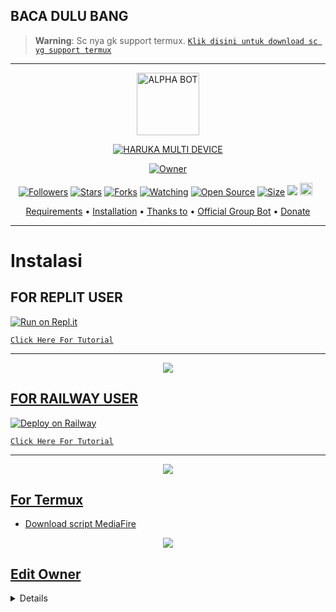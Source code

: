 ## BACA DULU BANG

> **Warning**: Sc nya gk support termux. [`Klik disini untuk download sc yg support termux`](https://github.com/zeeone-ofc/Haruka-Md#For-Termux)

-----------------------------------------------------

<p align="center">
<img src="https://github.com/zeeone-ofc/Haruka-Md/blob/v1/media/Haruka.jpg" alt="ALPHA BOT" width="100"/>


</p>
<p align="center">
<a href="#"><img title="HARUKA MULTI DEVICE" src="https://img.shields.io/badge/HARUKA MULTI DEVICE-green?colorA=%23ff0000&colorB=%23017e40&style=for-the-badge"></a>
</p>
<p align="center">
<a href="https://github.com/zeeone-ofc/Haruka-Md"><img title="Owner" src="https://img.shields.io/badge/Recode-ZeeoneOfc-red.svg?style=for-the-badge&logo=github"></a>
</p>
<p align="center">
<a href="https://github.com/zeeone-ofc/followers"><img title="Followers" src="https://img.shields.io/github/followers/zeeone-ofc?color=red&style=flat-square"></a>
<a href="https://github.com/zeeone-ofc/Haruka-Md/stargazers/"><img title="Stars" src="https://img.shields.io/github/stars/zeeone-ofc/Haruka-Md?color=blue&style=flat-square"></a>
<a href="https://github.com/zeeone-ofc/Haruka-Md/network/members"><img title="Forks" src="https://img.shields.io/github/forks/zeeone-ofc/Haruka-Md?color=red&style=flat-square"></a>
<a href="https://github.com/zeeone-ofc/Haruka-Md/watchers"><img title="Watching" src="https://img.shields.io/github/watchers/zeeone-ofc/Haruka-Md?label=Watchers&color=blue&style=flat-square"></a>
<a href="https://github.com/zeeone-ofc/Haruka-Md"><img title="Open Source" src="https://badges.frapsoft.com/os/v2/open-source.svg?v=103"></a>
<a href="https://github.com/zeeone-ofc/Haruka-Md/"><img title="Size" src="https://img.shields.io/github/repo-size/zeeone-ofc/Haruka-Md?style=flat-square&color=green"></a>
<a href="https://hits.seeyoufarm.com"><img src="https://hits.seeyoufarm.com/api/count/incr/badge.svg?url=https%3A%2F%2Fgithub.com%2Fzeeone-ofc%2FHaruka-Md&count_bg=%2379C83D&title_bg=%23555555&icon=probot.svg&icon_color=%2300FF6D&title=hits&edge_flat=false"/></a>
<a href="https://github.com/zeeone-ofc/Haruka-Md/graphs/commit-activity"><img height="20" src="https://img.shields.io/badge/Maintained%3F-yes-green.svg"></a>&nbsp;&nbsp;
</p>

<p align="center">
  <a href="https://github.com/zeeone-ofc/Haruka-Md#requirements">Requirements</a> •
  <a href="https://github.com/zeeone-ofc/Haruka-Md#instalasi">Installation</a> •
  <a href="https://github.com/zeeone-ofc/Haruka-Md#thanks-to">Thanks to</a> •
  <a href="https://github.com/zeeone-ofc/Haruka-Md#Official-Group"> Official Group Bot</a> •
  <a href="https://github.com/zeeone-ofc/Haruka-Md#donate">Donate</a>
</p>
</div>


---

# Instalasi
## FOR REPLIT USER
[![Run on Repl.it](https://repl.it/badge/github/zeeone-ofc/Haruka-Md)](https://repl.it/github/zeeone-ofc/Haruka-Md)

[`Click Here For Tutorial`](https://youtu.be/jom_scHK09c)<br>

----------

<p align="center">
  <a href="https://youtu.be/jom_scHK09c"><img src="https://telegra.ph/file/eb8dbe898ed8f9c32f013.jpg" />
</p>

## FOR RAILWAY USER 

[![Deploy on Railway](https://railway.app/button.svg)](https://railway.app/new/template?template=https%3A%2F%2Fgithub.com%2Fzeeone-ofc%2FAlphabot-Md)

[`Click Here For Tutorial`](https://youtu.be/BqRauxohbLg)<br>

----------

<p align="center">
  <a href="https://youtu.be/BqRauxohbLg"><img src="https://telegra.ph/file/ba58c4ad1b43bc285f16b.jpg" />
</p>

## For Termux
- [Download script MediaFire](https://youtu.be/H28_Yf0rDjE)

<p align="center">
<a href="https://youtu.be/H28_Yf0rDjE"><img src="https://telegra.ph/file/7ad8863608d7abffdec01.jpg" />
</p>

## Edit Owner 

<details>
    <summary> <b>Edit Owner Config.json</b></summary><br/>

```ts
{
    "ownerNumber": ["6285706176379@s.whatsapp.net","6285706176379@s.whatsapp.net"],
    "ownerName": "Faril-Botz",
    "instagram" : "https://instagram.com/kotaro_cans",
    "botName": "Faril-Botz",
    "footer": "©FarilBotz",
    "sessionName": "session",
    "pathimg": "./media/Faril.jpg",
    "BotKey": "Gsyt6jRJ",
    "auto_welcomeMsg": true,
    "auto_leaveMsg": true,    
    "autobio": true,
    "anticall": true,
    "autorespond": false,
    "autoblok212": true,
    "autoread": true,
    "gamewaktu": 90,
    "limitCount": 25,
    "gcount": {
        "prem": 1000,
        "user": 15
    }
}
```

## Donate
- [Saweria](Chat Owner Aja Kak) 
- [Dana](Chat Owner Aja Kak) 
- [Ovo](Chat Owner Aja Kak) 

# Official Group
- [Group 1](https://chat.whatsapp.com/HrSt501wEprJ6YdWMAX0P2)
